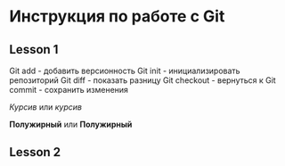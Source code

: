 # Инструкция по работе с Git
## Lesson 1
Git add - добавить версионность
Git init - инициализировать репозиторий
Git diff - показать разницу
Git checkout - вернуться к 
Git commit - сохранить изменения

*Курсив* или _курсив_

**Полужирный** или __Полужирный__

## Lesson 2 